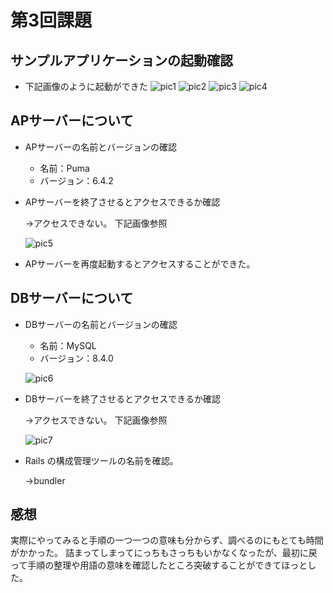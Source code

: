 # 第3回課題
## サンプルアプリケーションの起動確認
  - 下記画像のように起動ができた
  ![pic1]()
  ![pic2]()
  ![pic3]()
  ![pic4]()

## APサーバーについて
  - APサーバーの名前とバージョンの確認
    - 名前：Puma  
    - バージョン：6.4.2
    
  - APサーバーを終了させるとアクセスできるか確認
    
     →アクセスできない。 下記画像参照

    ![pic5]()

  - APサーバーを再度起動するとアクセスすることができた。

## DBサーバーについて
  - DBサーバーの名前とバージョンの確認
    - 名前：MySQL  
    - バージョン：8.4.0

    ![pic6]()

 - DBサーバーを終了させるとアクセスできるか確認
    
     →アクセスできない。 下記画像参照

    ![pic7]()

  - Rails の構成管理ツールの名前を確認。

    →bundler

## 感想
  実際にやってみると手順の一つ一つの意味も分からず、調べるのにもとても時間がかかった。
  詰まってしまってにっちもさっちもいかなくなったが、最初に戻って手順の整理や用語の意味を確認したところ突破することができてほっとした。
